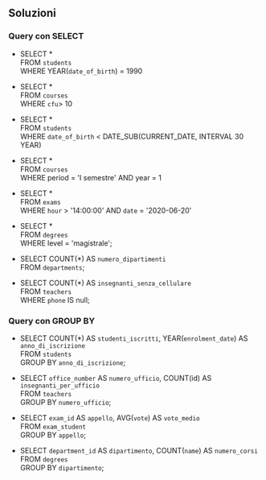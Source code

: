 ## Soluzioni

### Query con SELECT

- SELECT *        
  FROM `students`             
  WHERE YEAR(`date_of_birth`) = 1990        

- SELECT *        
  FROM `courses`          
  WHERE `cfu`> 10   

- SELECT *          
  FROM `students`         
  WHERE `date_of_birth` < DATE_SUB(CURRENT_DATE, INTERVAL 30 YEAR)    

- SELECT *    
  FROM `courses`    
  WHERE period = 'I semestre' AND year = 1  

- SELECT *    
  FROM `exams`    
  WHERE `hour` > '14:00:00' AND `date` = '2020-06-20'  

- SELECT *    
  FROM `degrees`      
  WHERE level = 'magistrale';

- SELECT COUNT(*) AS `numero_dipartimenti`    
  FROM `departments`;   
  
- SELECT COUNT(*) AS `insegnanti_senza_cellulare`   
  FROM `teachers`   
  WHERE `phone` IS null;



### Query con GROUP BY

- SELECT COUNT(*) AS `studenti_iscritti`, YEAR(`enrolment_date`) AS `anno_di_iscrizione`    
  FROM `students`   
  GROUP BY `anno_di_iscrizione`;

- SELECT `office_number` AS `numero_ufficio`, COUNT(id) AS `insegnanti_per_ufficio`   
  FROM `teachers`   
  GROUP BY `numero_ufficio`;

- SELECT `exam_id` AS `appello`, AVG(`vote`) AS `voto_medio`    
  FROM `exam_student`   
  GROUP BY `appello`;

- SELECT `department_id` AS `dipartimento`, COUNT(`name`) AS `numero_corsi`     
  FROM `degrees`    
  GROUP BY `dipartimento`;




